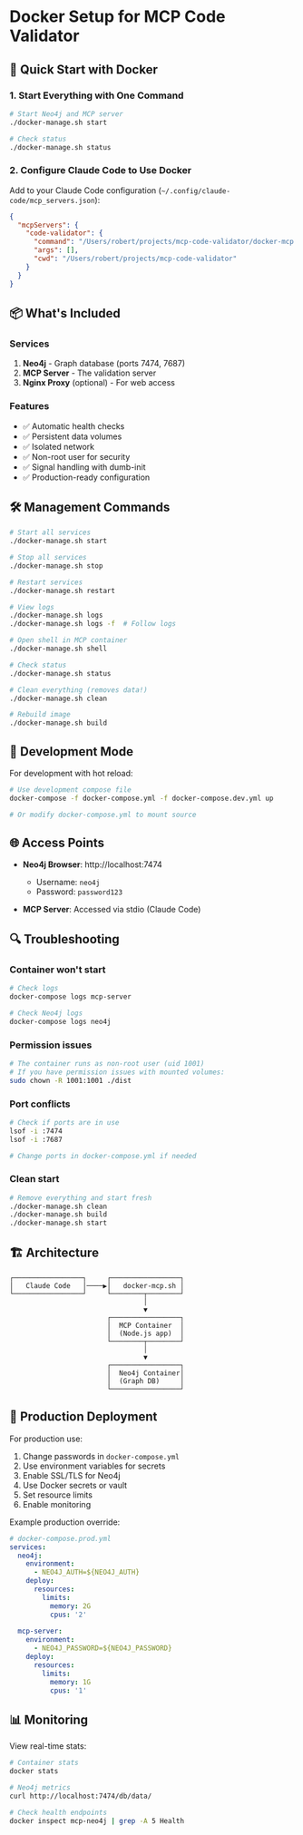 # Docker Setup for MCP Code Validator

## 🐳 Quick Start with Docker

### 1. Start Everything with One Command

```bash
# Start Neo4j and MCP server
./docker-manage.sh start

# Check status
./docker-manage.sh status
```

### 2. Configure Claude Code to Use Docker

Add to your Claude Code configuration (`~/.config/claude-code/mcp_servers.json`):

```json
{
  "mcpServers": {
    "code-validator": {
      "command": "/Users/robert/projects/mcp-code-validator/docker-mcp.sh",
      "args": [],
      "cwd": "/Users/robert/projects/mcp-code-validator"
    }
  }
}
```

## 📦 What's Included

### Services
1. **Neo4j** - Graph database (ports 7474, 7687)
2. **MCP Server** - The validation server
3. **Nginx Proxy** (optional) - For web access

### Features
- ✅ Automatic health checks
- ✅ Persistent data volumes
- ✅ Isolated network
- ✅ Non-root user for security
- ✅ Signal handling with dumb-init
- ✅ Production-ready configuration

## 🛠️ Management Commands

```bash
# Start all services
./docker-manage.sh start

# Stop all services
./docker-manage.sh stop

# Restart services
./docker-manage.sh restart

# View logs
./docker-manage.sh logs
./docker-manage.sh logs -f  # Follow logs

# Open shell in MCP container
./docker-manage.sh shell

# Check status
./docker-manage.sh status

# Clean everything (removes data!)
./docker-manage.sh clean

# Rebuild image
./docker-manage.sh build
```

## 🔧 Development Mode

For development with hot reload:

```bash
# Use development compose file
docker-compose -f docker-compose.yml -f docker-compose.dev.yml up

# Or modify docker-compose.yml to mount source
```

## 🌐 Access Points

- **Neo4j Browser**: http://localhost:7474
  - Username: `neo4j`
  - Password: `password123`

- **MCP Server**: Accessed via stdio (Claude Code)

## 🔍 Troubleshooting

### Container won't start
```bash
# Check logs
docker-compose logs mcp-server

# Check Neo4j logs
docker-compose logs neo4j
```

### Permission issues
```bash
# The container runs as non-root user (uid 1001)
# If you have permission issues with mounted volumes:
sudo chown -R 1001:1001 ./dist
```

### Port conflicts
```bash
# Check if ports are in use
lsof -i :7474
lsof -i :7687

# Change ports in docker-compose.yml if needed
```

### Clean start
```bash
# Remove everything and start fresh
./docker-manage.sh clean
./docker-manage.sh build
./docker-manage.sh start
```

## 🏗️ Architecture

```
┌─────────────────┐     ┌─────────────────┐
│   Claude Code   │────▶│   docker-mcp.sh │
└─────────────────┘     └────────┬────────┘
                                 │
                                 ▼
                        ┌─────────────────┐
                        │  MCP Container  │
                        │  (Node.js app)  │
                        └────────┬────────┘
                                 │
                                 ▼
                        ┌─────────────────┐
                        │  Neo4j Container│
                        │  (Graph DB)     │
                        └─────────────────┘
```

## 🚀 Production Deployment

For production use:

1. Change passwords in `docker-compose.yml`
2. Use environment variables for secrets
3. Enable SSL/TLS for Neo4j
4. Use Docker secrets or vault
5. Set resource limits
6. Enable monitoring

Example production override:

```yaml
# docker-compose.prod.yml
services:
  neo4j:
    environment:
      - NEO4J_AUTH=${NEO4J_AUTH}
    deploy:
      resources:
        limits:
          memory: 2G
          cpus: '2'
  
  mcp-server:
    environment:
      - NEO4J_PASSWORD=${NEO4J_PASSWORD}
    deploy:
      resources:
        limits:
          memory: 1G
          cpus: '1'
```

## 📊 Monitoring

View real-time stats:

```bash
# Container stats
docker stats

# Neo4j metrics
curl http://localhost:7474/db/data/

# Check health endpoints
docker inspect mcp-neo4j | grep -A 5 Health
```